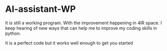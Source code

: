 # AI-assistant-WP

It is still a working program.
With the improvement happening in 4IR space. I keep hearing of new ways that can help me to improve my coding skills in python.

It is a perfect code but it works well enough to get you started
